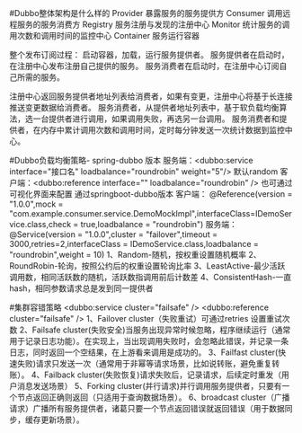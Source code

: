 #Dubbo整体架构是什么样的
Provider	暴露服务的服务提供方
Consumer	调用远程服务的服务消费方
Registry	服务注册与发现的注册中心
Monitor	统计服务的调用次数和调用时间的监控中心
Container	服务运行容器

整个发布订阅过程：
启动容器，加载，运行服务提供者。
服务提供者在启动时，在注册中心发布注册自己提供的服务。
服务消费者在启动时，在注册中心订阅自己所需的服务。

注册中心返回服务提供者地址列表给消费者，如果有变更，注册中心将基于长连接推送变更数据给消费者。
服务消费者，从提供者地址列表中，基于软负载均衡算法，选一台提供者进行调用，如果调用失败，再选另一台调用。
服务消费者和提供者，在内存中累计调用次数和调用时间，定时每分钟发送一次统计数据到监控中心。



#Dubbo负载均衡策略-
    spring-dubbo 版本
    服务端：<dubbo:service interface="接口名" loadbalance="roundrobin" weight="5"/> 默认random
    客户端：<dubbo:reference interface="" loadbalance="roundrobin" />
    也可通过可视化界面来配置
    通过springboot-dubbo版本
    客户端：
    @Reference(version = "1.0.0",mock = "com.example.consumer.service.DemoMockImpl",interfaceClass=IDemoService.class,check = true,loadbalance = "roundrobin")
    服务端：
    @Service(version = "1.0.0",cluster = "failover",timeout = 3000,retries=2,interfaceClass = IDemoService.class,loadbalance = "roundrobin",weight = 10)
1、Random-随机，按权重设置随机概率
2、RoundRobin-轮询，按照公约后的权重设置轮询比率
3、LeastActive-最少活跃调用数，相同活跃数的随机，活跃数指调用前后计数差
4、ConsistentHash-一直hash，相同参数请求总是发到同一提供者

#集群容错策略
<dubbo:service cluster="failsafe" />
<dubbo:reference cluster="failsafe" />
1、Failover cluster（失败重试）可通过retries 设置重试次数
2、Failsafe cluster(失败安全)当服务出现异常时候忽略，程序继续运行（通常用于记录日志功能）。在实现上，当出现调用失败时，会忽略此错误，并记录一条日志，同时返回一个空结果，在上游看来调用是成功的。
3、Failfast cluster(快速失败)请求只发送一次（通常用于非幂等请求场景，比如说转账，避免重复转账）。
4、Failback cluster(失败恢复)请求失败后，记录请求，后续定时重发（用户消息发送场景）
5、Forking cluster(并行请求)并行调用服务提供者，只要有一个节点返回正确则返回（只适用于查询数据场景）。
6、broadcast cluster（广播请求）广播所有服务提供者，诸葛只要一个节点返回错误就返回错误（用于数据同步，缓存更新场景）。